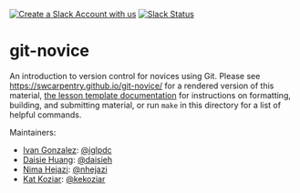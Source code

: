 [![Create a Slack Account with us](https://img.shields.io/badge/Create_Slack_Account-The_Carpentries-071159.svg)](https://swc-slack-invite.herokuapp.com/) 
 [![Slack Status](https://img.shields.io/badge/Slack_Channel-swc--git-E01563.svg)](https://swcarpentry.slack.com/messages/C91JS49HD) 

git-novice
==========

An introduction to version control for novices using Git.
Please see <https://swcarpentry.github.io/git-novice/> for a rendered version of this material,
[the lesson template documentation][lesson-example]
for instructions on formatting, building, and submitting material,
or run `make` in this directory for a list of helpful commands.

Maintainers:

* [Ivan Gonzalez][gonzalez_ivan]: [@iglpdc](https://github.com/iglpdc)
* [Daisie Huang][huang_daisie]: [@daisieh](https://github.com/daisieh)
* [Nima Hejazi][hejazi_nima]: [@nhejazi](https://github.com/nhejazi)
* [Kat Koziar][koziar_kat]: [@kekoziar](https://github.com/kekoziar)

[gonzalez_ivan]: https://software-carpentry.org/team/#gonzalez_ivan
[huang_daisie]: https://software-carpentry.org/team/#huang_daisie
[hejazi_nima]: https://software-carpentry.org/team/#hejazi_nima
[koziar_kat]: https://software-carpentry.org/team/#koziar_kat
[lesson-example]: https://swcarpentry.github.io/lesson-example

